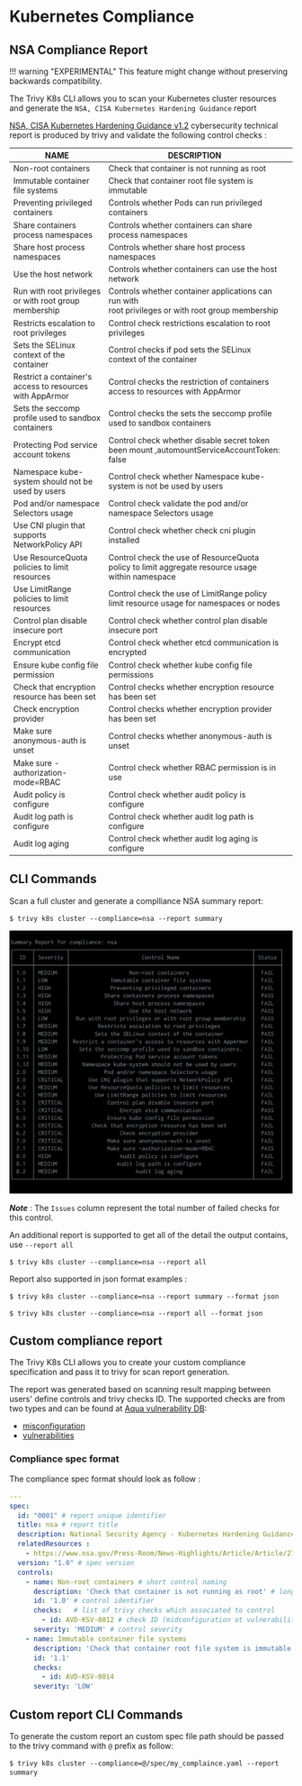 # Kubernetes Compliance

## NSA Compliance Report

!!! warning "EXPERIMENTAL"
    This feature might change without preserving backwards compatibility.

The Trivy K8s CLI allows you to scan your Kubernetes cluster resources and generate the `NSA, CISA Kubernetes Hardening Guidance` report

[NSA, CISA Kubernetes Hardening Guidance v1.2](https://media.defense.gov/2022/Aug/29/2003066362/-1/-1/0/CTR_KUBERNETES_HARDENING_GUIDANCE_1.2_20220829.PDF) cybersecurity technical report is produced by trivy and validate the following control checks :

| NAME                                                     | DESCRIPTION                                                                                             |          |
|----------------------------------------------------------|---------------------------------------------------------------------------------------------------------|---------------|
| Non-root containers                                      | Check that container is not running as root                                                       |
| Immutable container file systems                         | Check that container root file system is immutable                                                  |
| Preventing privileged containers                         | Controls whether Pods can run privileged containers                                                 |
| Share containers process namespaces                      | Controls whether containers can share process namespaces                                                 |
| Share host process namespaces                            | Controls whether share host process namespaces                                                 |
| Use the host network                                     | Controls whether containers can use the host network                                                    |
| Run with root privileges or with root group membership   | Controls whether container applications can run with <br/>root privileges or with root group membership                   |
| Restricts escalation to root privileges                  | Control check restrictions escalation to root privileges                                                 |
| Sets the SELinux context of the container                | Control checks if pod sets the SELinux context of the container                                                  |
| Restrict a container's access to resources with AppArmor | Control checks the restriction of containers access to resources with AppArmor                                    | 
| Sets the seccomp profile used to sandbox containers      | Control checks the sets the seccomp profile used to sandbox containers                                                 |
| Protecting Pod service account tokens                    | Control check whether disable secret token been mount ,automountServiceAccountToken: false                        | 
| Namespace kube-system should not be used by users        | Control check whether Namespace kube-system is not be used by users                                                      |
| Pod and/or namespace Selectors usage                     | Control check validate the pod and/or namespace Selectors usage                                                      |
| Use CNI plugin that supports NetworkPolicy API           | Control check whether check cni plugin installed                                                  |
| Use ResourceQuota policies to limit resources            | Control check the use of ResourceQuota policy to limit aggregate resource usage within namespace                  | 
| Use LimitRange policies to limit resources               | Control check the use of LimitRange policy limit resource usage for namespaces or nodes                              |
| Control plan disable insecure port                       | Control check whether control plan disable insecure port                                                       |
| Encrypt etcd communication                               | Control check whether etcd communication is encrypted                                                  |
| Ensure kube config file permission                       | Control check whether kube config file permissions                                                |
| Check that encryption resource has been set              | Control checks whether encryption resource has been set                                                        |
| Check encryption provider                                | Control checks whether encryption provider has been set                                                        |
| Make sure anonymous-auth is unset                        | Control checks whether anonymous-auth is unset                                                      |
| Make sure -authorization-mode=RBAC                       | Control check whether RBAC permission is in use                                                        |
| Audit policy is configure                                | Control check whether audit policy is configure                                                  |
| Audit log path is configure                              | Control check whether audit log path is configure                                                  |
| Audit log aging                                          | Control check whether audit log aging is configure                                                  |

## CLI Commands

Scan a full cluster and generate a complliance NSA summary report:

```
$ trivy k8s cluster --compliance=nsa --report summary
```

![k8s Summary Report](../../../imgs/trivy-nsa-summary.png)

***Note*** : The `Issues` column represent the total number of failed checks for this control.


An additional report is supported to get all of the detail the output contains, use `--report all`
```
$ trivy k8s cluster --compliance=nsa --report all
```
Report also supported in json format examples :

```
$ trivy k8s cluster --compliance=nsa --report summary --format json
```

```
$ trivy k8s cluster --compliance=nsa --report all --format json
```

## Custom compliance report

The Trivy K8s CLI allows you to create your custom compliance specification and pass it to trivy for scan report generation.

The report was generated based on scanning result mapping between users' define controls and trivy checks ID.
The supported checks are from two types and can be found at [Aqua vulnerability DB](https://avd.aquasec.com/):
- [misconfiguration](https://avd.aquasec.com/misconfig/)
- [vulnerabilities](https://avd.aquasec.com/nvd) 


### Compliance spec format

The compliance spec format should look as follow :


```yaml
---
spec:
  id: "0001" # report unique identifier
  title: nsa # report title 
  description: National Security Agency - Kubernetes Hardening Guidance # description of the report
  relatedResources :
    - https://www.nsa.gov/Press-Room/News-Highlights/Article/Article/2716980/nsa-cisa-release-kubernetes-hardening-guidance/ # refreance is related to public or internal spec
  version: "1.0" # spec version
  controls:
    - name: Non-root containers # short control naming
      description: 'Check that container is not running as root' # long control description
      id: '1.0' # control identifier 
      checks:   # list of trivy checks which associated to control
        - id: AVD-KSV-0012 # check ID (midconfiguration ot vulnerability) must start with `AVD-` or `CVE-` 
      severity: 'MEDIUM' # control severity
    - name: Immutable container file systems
      description: 'Check that container root file system is immutable'
      id: '1.1'
      checks:
        - id: AVD-KSV-0014
      severity: 'LOW'
```

## Custom report CLI Commands

To generate the custom report an custom spec file path should be passed to the trivy command with `@` prefix as follow:


```
$ trivy k8s cluster --compliance=@/spec/my_complaince.yaml --report summary
```

